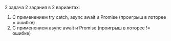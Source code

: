 2 задача 2 задания в 2 вариантах:
  1. С применением try catch, async await и Promise (проигрыш в лоторее = ошибке)
  2. С применением async await и Promise (проигрыш в лоторее != ошибке)
